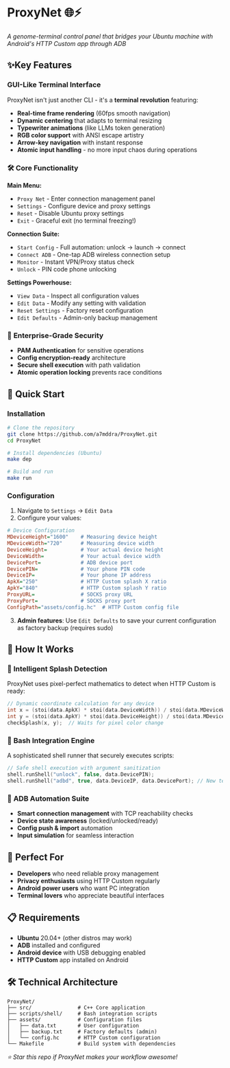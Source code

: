 # ProxyNet 🌐⚡

*A genome-terminal control panel that bridges your Ubuntu machine with Android's HTTP Custom app through ADB*

## ✨Key Features

### **GUI-Like Terminal Interface**
ProxyNet isn't just another CLI - it's a **terminal revolution** featuring:

- **Real-time frame rendering** (60fps smooth navigation)
- **Dynamic centering** that adapts to terminal resizing
- **Typewriter animations** (like LLMs token generation)
- **RGB color support** with ANSI escape artistry
- **Arrow-key navigation** with instant response
- **Atomic input handling** - no more input chaos during operations

### 🛠 **Core Functionality**
**Main Menu:**
- `Proxy Net` - Enter connection management panel
- `Settings` - Configure device and proxy settings  
- `Reset` - Disable Ubuntu proxy settings
- `Exit` - Graceful exit (no terminal freezing!)

**Connection Suite:**
- `Start Config` - Full automation: unlock → launch → connect
- `Connect ADB` - One-tap ADB wireless connection setup
- `Monitor` - Instant VPN/Proxy status check
- `Unlock` - PIN code phone unlocking

**Settings Powerhouse:**
- `View Data` - Inspect all configuration values
- `Edit Data` - Modify any setting with validation
- `Reset Settings` - Factory reset configuration
- `Edit Defaults` - Admin-only backup management

### 🔐 **Enterprise-Grade Security**
- **PAM Authentication** for sensitive operations
- **Config encryption-ready** architecture
- **Secure shell execution** with path validation
- **Atomic operation locking** prevents race conditions

## 🚀 Quick Start

### Installation
```bash
# Clone the repository
git clone https://github.com/a7mddra/ProxyNet.git
cd ProxyNet

# Install dependencies (Ubuntu)
make dep

# Build and run
make run
```

### Configuration
1. Navigate to `Settings` → `Edit Data`
2. Configure your values:

```ini
# Device Configuration
MDeviceHeight="1600"    # Measuring device height
MDeviceWidth="720"      # Measuring device width  
DeviceHeight=           # Your actual device height
DeviceWidth=            # Your actual device width
DevicePort=             # ADB device port
DevicePIN=              # Your phone PIN code
DeviceIP=               # Your phone IP address
ApkX="250"              # HTTP Custom splash X ratio
ApkY="840"              # HTTP Custom splash Y ratio
ProxyURL=               # SOCKS proxy URL
ProxyPort=              # SOCKS proxy port
ConfigPath="assets/config.hc"  # HTTP Custom config file
```

3. **Admin features**: Use `Edit Defaults` to save your current configuration as factory backup (requires sudo)

## 🧠 How It Works

### 🔄 **Intelligent Splash Detection**
ProxyNet uses pixel-perfect mathematics to detect when HTTP Custom is ready:

```cpp
// Dynamic coordinate calculation for any device
int x = (stoi(data.ApkX) * stoi(data.DeviceWidth)) / stoi(data.MDeviceWidth);
int y = (stoi(data.ApkY) * stoi(data.DeviceHeight)) / stoi(data.MDeviceHeight);
checkSplash(x, y);  // Waits for pixel color change
```

### 🐚 **Bash Integration Engine**
A sophisticated shell runner that securely executes scripts:

```cpp
// Safe shell execution with argument sanitization
shell.runShell("unlock", false, data.DevicePIN);
shell.runShell("adbd", true, data.DeviceIP, data.DevicePort); // New terminal window
```

### 📱 **ADB Automation Suite**
- **Smart connection management** with TCP reachability checks
- **Device state awareness** (locked/unlocked/ready)
- **Config push & import** automation
- **Input simulation** for seamless interaction

## 🎯 Perfect For

- **Developers** who need reliable proxy management
- **Privacy enthusiasts** using HTTP Custom regularly
- **Android power users** who want PC integration
- **Terminal lovers** who appreciate beautiful interfaces

## 📋 Requirements

- **Ubuntu** 20.04+ (other distros may work)
- **ADB** installed and configured
- **Android device** with USB debugging enabled
- **HTTP Custom** app installed on Android

## 🛠 Technical Architecture

```
ProxyNet/
├── src/               # C++ Core application
├── scripts/shell/     # Bash integration scripts
├── assets/            # Configuration files
│   ├── data.txt       # User configuration
│   ├── backup.txt     # Factory defaults (admin)
│   └── config.hc      # HTTP Custom configuration
└── Makefile           # Build system with dependencies
```

*⭐ Star this repo if ProxyNet makes your workflow awesome!*
